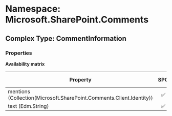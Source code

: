 # Namespace: Microsoft.SharePoint.Comments

## Complex Type: CommentInformation

### Properties

**Availability matrix**

Property | SPO | SP 2019 | SP 2016 | SP 2013
----------|:---:|:-------:|:-------:|:-------:
mentions (Collection(Microsoft.SharePoint.Comments.Client.Identity)) | ✅ | ✅ | ❌ | ❌
text (Edm.String) | ✅ | ✅ | ❌ | ❌